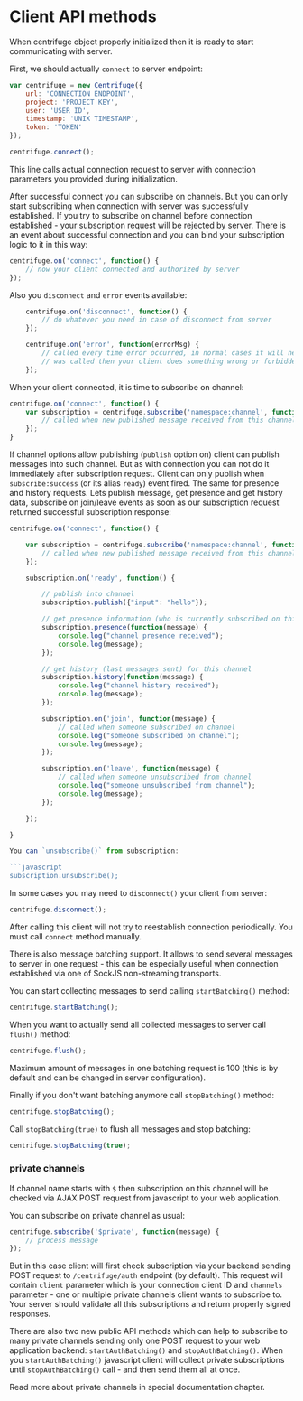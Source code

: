 # Client API methods

When centrifuge object properly initialized then it is ready to start communicating with server.

First, we should actually `connect` to server endpoint:

```javascript
var centrifuge = new Centrifuge({
    url: 'CONNECTION ENDPOINT',
    project: 'PROJECT KEY',
    user: 'USER ID',
    timestamp: 'UNIX TIMESTAMP',
    token: 'TOKEN'
});

centrifuge.connect();
```

This line calls actual connection request to server with connection parameters you provided
during initialization.

After successful connect you can subscribe on channels. But you can only start subscribing when
connection with server was successfully established. If you try to subscribe on channel before
connection established - your subscription request will be rejected by server. There is an event
about successful connection and you can bind your subscription logic to it in this way:

```javascript
centrifuge.on('connect', function() {
    // now your client connected and authorized by server
});
```

Also you `disconnect` and `error` events available:

```javascript
    centrifuge.on('disconnect', function() {
        // do whatever you need in case of disconnect from server
    });

    centrifuge.on('error', function(errorMsg) {
        // called every time error occurred, in normal cases it will never be called, if it
        // was called then your client does something wrong or forbidden
    });
```

When your client connected, it is time to subscribe on channel:

```javascript
centrifuge.on('connect', function() {
    var subscription = centrifuge.subscribe('namespace:channel', function(message) {
        // called when new published message received from this channel
    });
}
```

If channel options allow publishing (`publish` option on) client can publish messages into such
channel. But as with connection you can not do it immediately after subscription request. Client
can only publish when `subscribe:success` (or its alias `ready`) event fired. The same for presence
and history requests. Lets publish message, get presence and get history data, subscribe on join/leave
events as soon as our subscription request returned successful subscription response:

```javascript
centrifuge.on('connect', function() {

    var subscription = centrifuge.subscribe('namespace:channel', function(message) {
        // called when new published message received from this channel
    });

    subscription.on('ready', function() {

        // publish into channel
        subscription.publish({"input": "hello"});

        // get presence information (who is currently subscribed on this channel)
        subscription.presence(function(message) {
            console.log("channel presence received");
            console.log(message);
        });

        // get history (last messages sent) for this channel
        subscription.history(function(message) {
            console.log("channel history received");
            console.log(message);
        });

        subscription.on('join', function(message) {
            // called when someone subscribed on channel
            console.log("someone subscribed on channel");
            console.log(message);
        });

        subscription.on('leave', function(message) {
            // called when someone unsubscribed from channel
            console.log("someone unsubscribed from channel");
            console.log(message);
        });

    });

}

You can `unsubscribe()` from subscription:

```javascript
subscription.unsubscribe();
```

In some cases you may need to `disconnect()` your client from server:

```javascript
centrifuge.disconnect();
```

After calling this client will not try to reestablish connection periodically. You must call
`connect` method manually.

There is also message batching support. It allows to send several messages to server in one request - this
can be especially useful when connection established via one of SockJS non-streaming transports.

You can start collecting messages to send calling `startBatching()` method:

```javascript
centrifuge.startBatching();
```

When you want to actually send all collected messages to server call `flush()` method:

```javascript
centrifuge.flush();
```

Maximum amount of messages in one batching request is 100 (this is by default and can be changed
in server configuration).

Finally if you don't want batching anymore call `stopBatching()` method:


```javascript
centrifuge.stopBatching();
```

Call `stopBatching(true)` to flush all messages and stop batching:

```javascript
centrifuge.stopBatching(true);
```

### private channels

If channel name starts with `$` then subscription on this channel will be checked via AJAX POST request from
javascript to your web application.

You can subscribe on private channel as usual:

```javascript
centrifuge.subscribe('$private', function(message) {
    // process message
});
```

But in this case client will first check subscription via your backend sending POST request
to `/centrifuge/auth` endpoint (by default). This request will contain `client` parameter
which is your connection client ID and `channels` parameter - one or multiple private channels
client wants to subscribe to. Your server should validate all this subscriptions and return
properly signed responses.

There are also two new public API methods which can help to subscribe to many private
channels sending only one POST request to your web application backend: `startAuthBatching()`
and `stopAuthBatching()`. When you `startAuthBatching()` javascript client will collect
private subscriptions until `stopAuthBatching()` call - and then send them all at once.

Read more about private channels in special documentation chapter.
